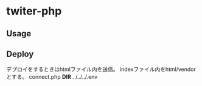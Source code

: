 # twiter-php

## Usage

<!-- Click [see this web application](https://twitter.shion0625.site)
 -->
## Deploy

デプロイをするときはhtmlファイル内を送信。
indexファイル内をhtml/vendorとする。
connect.php __DIR__ . /../../.env
